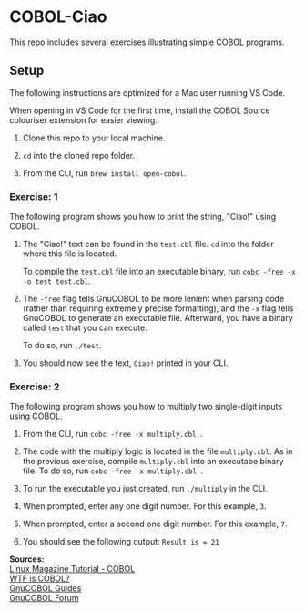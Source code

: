 # COBOL-Ciao

This repo includes several exercises illustrating simple COBOL programs.

## Setup

The following instructions are optimized for a Mac user running VS Code.<br/>

When opening in VS Code for the first time, install the COBOL Source colouriser extension for easier viewing.<br/>

1. Clone this repo to your local machine.<br/>

1. `cd` into the cloned repo folder.<br/>

1. From the CLI, run `brew install open-cobol`.<br/>

### Exercise: 1

The following program shows you how to print the string, "Ciao!" using COBOL.

1. The "Ciao!" text can be found in the `test.cbl` file. `cd` into the folder where this file is located.<br/>

    To compile the `test.cbl` file into an executable binary, run `cobc -free -x -o test test.cbl`.<br/>

2. The `-free` flag tells GnuCOBOL to be more lenient when parsing code (rather than requiring extremely precise formatting), and the `-x` flag tells GnuCOBOL to generate an executable file. Afterward, you have a binary called `test` that you can execute.<br/>

    To do so, run `./test`.

3. You should now see the text, `Ciao!` printed in your CLI.

### Exercise: 2

The following program shows you how to multiply two single-digit inputs using COBOL.

1. From the CLI, run `cobc -free -x multiply.cbl `.<br/>

1. The code with the multiply logic is located in the file `multiply.cbl`. As in the previous exercise, compile `multiply.cbl` into an executabe binary file. To do so, run `cobc -free -x multiply.cbl `.<br/>

1. To run the executable you just created, run `./multiply` in the CLI.<br/>

1. When prompted, enter any one digit number. For this example, `3`.<br/>

1. When prompted, enter a second one digit number. For this example, `7`.<br/>

1. You should see the following output: `Result is = 21`

**Sources:**<br/>
[Linux Magazine Tutorial - COBOL](https://www.linux-magazine.com/Issues/2017/204/Tutorials-COBOL#article_l2)<br/>
[WTF is COBOL?](https://youtu.be/TKOr43VmlC0)<br/>
[GnuCOBOL Guides](https://open-cobol.sourceforge.io/)<br/>
[GnuCOBOL Forum](https://sourceforge.net/p/open-cobol/discussion/help/thread/99697726c5/)<br/>
